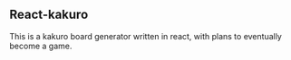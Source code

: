 
## React-kakuro

This is a kakuro board generator written in react, with plans to eventually
become a game.
